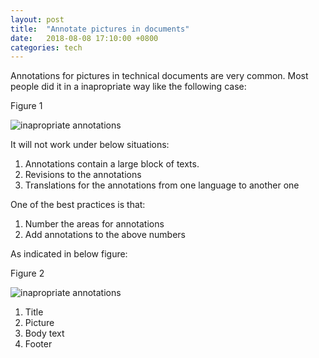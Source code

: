 ```yaml
---
layout: post
title:  "Annotate pictures in documents"
date:   2018-08-08 17:10:00 +0800
categories: tech
---
```



Annotations for pictures in technical documents are very common. Most people did it in a inapropriate way like the following case:

Figure 1

![inapropriate annotations](https://jackyc2016.files.wordpress.com/2018/08/1533712401189.jpg)

It will not work under below situations:
1. Annotations contain a large block of texts.
2. Revisions to the annotations
3. Translations for the annotations from one language to another one

One of the best practices is that:
1. Number the areas for annotations
2. Add annotations to the above numbers

As indicated in below figure:

Figure 2

![inapropriate annotations](https://jackyc2016.files.wordpress.com/2018/08/1533712736695.jpg)

1. Title
2. Picture
3. Body text
4. Footer